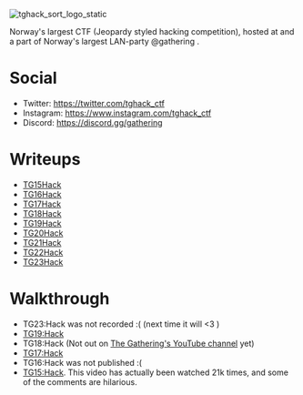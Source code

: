 ![tghack_sort_logo_static](https://github.com/tghack/.github/assets/2757177/381b58a9-62a5-4d36-8f9b-6ba130ee6311)

Norway's largest CTF (Jeopardy styled hacking competition), hosted at and a part of Norway's largest LAN-party @gathering .

# Social
- Twitter: https://twitter.com/tghack_ctf
- Instagram: https://www.instagram.com/tghack_ctf
- Discord: https://discord.gg/gathering

# Writeups
- [TG15Hack](https://github.com/tghack/tg15hack)
- [TG16Hack](https://github.com/tghack/tg16hack)
- [TG17Hack](https://github.com/tghack/tg17hack)
- [TG18Hack](https://github.com/tghack/tg18hack)
- [TG19Hack](https://github.com/tghack/tg19hack)
- [TG20Hack](https://github.com/tghack/tg20hack)
- [TG21Hack](https://github.com/tghack/tghack21)
- [TG22Hack](https://github.com/tghack/tg22hack)
- [TG23Hack](https://github.com/tghack/tg23hack)

# Walkthrough
* TG23:Hack was not recorded :( (next time it will <3 )
* [TG19:Hack](https://www.youtube.com/watch?v=uFP8Pg1lLSA)
* TG18:Hack (Not out on [The Gathering's YouTube channel](https://www.youtube.com/user/gatheringorg/videos) yet)
* [TG17:Hack](https://www.youtube.com/watch?v=kJQfXoHmiNw&t=734s)
* TG16:Hack was not published :(
* [TG15:Hack](https://www.youtube.com/watch?v=o1PJD6T-qL4). This video has actually been watched 21k times, and some of the comments are hilarious. 

